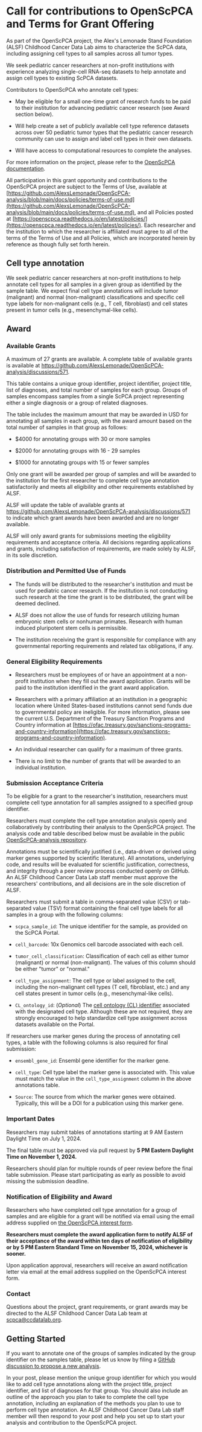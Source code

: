 # Call for contributions to OpenScPCA and Terms for Grant Offering

As part of the OpenScPCA project, the Alex's Lemonade Stand Foundation (ALSF) Childhood Cancer Data Lab aims to characterize the ScPCA data, including assigning cell types to all samples across all tumor types.

We seek pediatric cancer researchers at non-profit institutions with experience analyzing single-cell RNA-seq datasets to help annotate and assign cell types to existing ScPCA datasets.

Contributors to OpenScPCA who annotate cell types:

-   May be eligible for a small one-time grant of research funds to be paid to their institution for advancing pediatric cancer research (see Award section below).

-   Will help create a set of publicly available cell type reference datasets across over 50 pediatric tumor types that the pediatric cancer research community can use to assign and label cell types in their own datasets.

-   Will have access to computational resources to complete the analyses.

For more information on the project, please refer to the [OpenScPCA documentation](https://openscpca.readthedocs.io/en/latest/).

All participation in this grant opportunity and contributions to the OpenScPCA project are subject to the Terms of Use, available at [https://github.com/AlexsLemonade/OpenScPCA-analysis/blob/main/docs/policies/terms-of-use.md](https://github.com/AlexsLemonade/OpenScPCA-analysis/blob/main/docs/policies/terms-of-use.md), and all Policies posted at [https://openscpca.readthedocs.io/en/latest/policies/](https://openscpca.readthedocs.io/en/latest/policies/). Each researcher and the institution to which the researcher is affiliated must agree to all of the terms of the Terms of Use and all Policies, which are incorporated herein by reference as though fully set forth herein.

## Cell type annotation

We seek pediatric cancer researchers at non-profit institutions to help annotate cell types for all samples in a given group as identified by the sample table. We expect final cell type annotations will include tumor (malignant) and normal (non-malignant) classifications and specific cell type labels for non-malignant cells (e.g., T cell, fibroblast) and cell states present in tumor cells (e.g., mesenchymal-like cells).

## Award

### Available Grants

A maximum of 27 grants are available. A complete table of available grants is available at https://github.com/AlexsLemonade/OpenScPCA-analysis/discussions/571.

This table contains a unique group identifier, project identifier, project title, list of diagnoses, and total number of samples for each group. Groups of samples encompass samples from a single ScPCA project representing either a single diagnosis or a group of related diagnoses.

The table includes the maximum amount that may be awarded in USD for annotating all samples in each group, with the award amount based on the total number of samples in that group as follows:

-   $4000 for annotating groups with 30 or more samples

-   $2000 for annotating groups with 16 - 29 samples

-   $1000 for annotating groups with 15 or fewer samples

Only one grant will be awarded per group of samples and will be awarded to the institution for the first researcher to complete cell type annotation satisfactorily and meets all eligibility and other requirements established by ALSF.

ALSF will update the table of available grants at https://github.com/AlexsLemonade/OpenScPCA-analysis/discussions/571 to indicate which grant awards have been awarded and are no longer available.

ALSF will only award grants for submissions meeting the eligibility requirements and acceptance criteria. All decisions regarding applications and grants, including satisfaction of requirements, are made solely by ALSF, in its sole discretion.

### Distribution and Permitted Use of Funds

-   The funds will be distributed to the researcher's institution and must be used for pediatric cancer research. If the institution is not conducting such research at the time the grant is to be distributed, the grant will be deemed declined.

-   ALSF does not allow the use of funds for research utilizing human embryonic stem cells or nonhuman primates. Research with human induced pluripotent stem cells is permissible.

-   The institution receiving the grant is responsible for compliance with any governmental reporting requirements and related tax obligations, if any.

### General Eligibility Requirements

-   Researchers must be employees of or have an appointment at a non-profit institution when they fill out the award application. Grants will be paid to the institution identified in the grant award application.

-   Researchers with a primary affiliation at an institution in a geographic location where United States-based institutions cannot send funds due to governmental policy are ineligible. For more information, please see the current U.S. Department of the Treasury Sanction Programs and Country information at [https://ofac.treasury.gov/sanctions-programs-and-country-information](https://ofac.treasury.gov/sanctions-programs-and-country-information).

-   An individual researcher can qualify for a maximum of three grants.

-   There is no limit to the number of grants that will be awarded to an individual institution.

### Submission Acceptance Criteria

To be eligible for a grant to the researcher's institution, researchers must complete cell type annotation for all samples assigned to a specified group identifier.

Researchers must complete the cell type annotation analysis openly and collaboratively by contributing their analysis to the OpenScPCA project. The analysis code and table described below must be available in the public [OpenScPCA-analysis repository](https://github.com/AlexsLemonade/OpenScPCA-analysis).

Annotations must be scientifically justified (i.e., data-driven or derived using marker genes supported by scientific literature). All annotations, underlying code, and results will be evaluated for scientific justification, correctness, and integrity through a peer review process conducted openly on GitHub. An ALSF Childhood Cancer Data Lab staff member must approve the researchers' contributions, and all decisions are in the sole discretion of ALSF.

Researchers must submit a table in comma-separated value (CSV) or tab-separated value (TSV) format containing the final cell type labels for all samples in a group with the following columns:

-   `scpca_sample_id`: The unique identifier for the sample, as provided on the ScPCA Portal.

-   `cell_barcode`: 10x Genomics cell barcode associated with each cell.

-   `tumor_cell_classification`: Classification of each cell as either tumor (malignant) or normal (non-malignant). The values of this column should be either "tumor" or "normal."

-   `cell_type_assignment`: The cell type or label assigned to the cell, including the non-malignant cell types (T cell, fibroblast, etc.) and any cell states present in tumor cells (e.g., mesenchymal-like cells).

-   `CL_ontology_id`: (*Optional*) The [cell ontology (CL) identifier](https://www.ebi.ac.uk/ols4/ontologies/cl) associated with the designated cell type. Although these are not required, they are strongly encouraged to help standardize cell type assignment across datasets available on the Portal.

If researchers use marker genes during the process of annotating cell types, a table with the following columns is also required for final submission:

-   `ensembl_gene_id`: Ensembl gene identifier for the marker gene.

-   `cell_type`: Cell type label the marker gene is associated with. This value must match the value in the `cell_type_assignment` column in the above annotations table.

-   `Source`: The source from which the marker genes were obtained. Typically, this will be a DOI for a publication using this marker gene.

### Important Dates

Researchers may submit tables of annotations starting at 9 AM Eastern Daylight Time on July 1, 2024.

The final table must be approved via pull request by **5 PM Eastern Daylight Time on November 1, 2024.**

Researchers should plan for multiple rounds of peer review before the final table submission. Please start participating as early as possible to avoid missing the submission deadline.

### Notification of Eligibility and Award

Researchers who have completed cell type annotation for a group of samples and are eligible for a grant will be notified via email using the email address supplied on [the OpenScPCA interest form](https://share.hsforms.com/1MlLtkGYSQa6j23HY_0fKaw336z0).

**Researchers must complete the award application form to notify ALSF of their acceptance of the award within ten days of notification of eligibility or by 5 PM Eastern Standard Time on November 15, 2024, whichever is sooner.**

Upon application approval, researchers will receive an award notification letter via email at the email address supplied on the OpenScPCA interest form.

### Contact

Questions about the project, grant requirements, or grant awards may be directed to the ALSF Childhood Cancer Data Lab team at [scpca@ccdatalab.org](mailto:scpca@ccdatalab.org).

##  

## Getting Started

If you want to annotate one of the groups of samples indicated by the group identifier on the samples table, please let us know by filing a [GitHub discussion to propose a new analysis](https://github.com/AlexsLemonade/OpenScPCA-analysis/discussions/new?category=propose-a-new-analysis).

In your post, please mention the unique group identifier for which you would like to add cell type annotations along with the project title, project identifier, and list of diagnoses for that group. You should also include an outline of the approach you plan to take to complete the cell type annotation, including an explanation of the methods you plan to use to perform cell type annotation. An ALSF Childhood Cancer Data Lab staff member will then respond to your post and help you set up to start your analysis and contribution to the OpenScPCA project.
